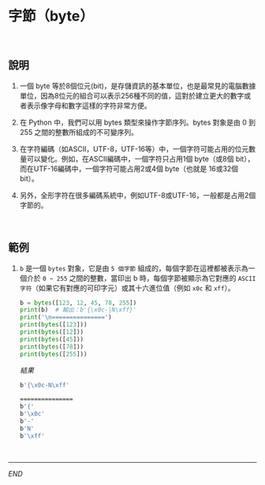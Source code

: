 # 字節（byte）

<br>

## 說明

1. 一個 byte 等於8個位元(bit)，是存儲資訊的基本單位，也是最常見的電腦數據單位，因為8位元的組合可以表示256種不同的值，這對於建立更大的數字或者表示像字母和數字這樣的字符非常方便。

2. 在 Python 中，我們可以用 bytes 類型來操作字節序列。bytes 對象是由 0 到 255 之間的整數所組成的不可變序列。

3. 在字符編碼（如ASCII，UTF-8，UTF-16等）中，一個字符可能占用的位元數量可以變化。例如，在ASCII編碼中，一個字符只占用1個 byte（或8個 bit），而在UTF-16編碼中，一個字符可能占用2或4個 byte（也就是 16或32個 bit）。

4. 另外，全形字符在很多編碼系統中，例如UTF-8或UTF-16，一般都是占用2個字節的。


<br>

## 範例


1. `b` 是一個 `bytes` 對象，它是由 `5 個字節` 組成的，每個字節在這裡都被表示為一個介於 `0 ~ 255` 之間的整數，當印出 b 時，每個字節被顯示為它對應的 `ASCII 字符`（如果它有對應的可印字元）或其十六進位值（例如 `x0c` 和 `xff`）。


    ```python
    b = bytes([123, 12, 45, 78, 255])
    print(b)  # 輸出：b'{\x0c-|N\xff}'
    print('\n===============')
    print(bytes([123]))
    print(bytes([12]))
    print(bytes([45]))
    print(bytes([78]))
    print(bytes([255]))
    ```
    _結果_
    ```bash
    b'{\x0c-N\xff'
    
    ===============
    b'{'
    b'\x0c'
    b'-'
    b'N'
    b'\xff'
    ```

<br>

---

_END_